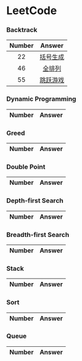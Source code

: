 # LeetCode
### Backtrack
  | Number | Answer |
  | :---: | :---: |
  | 22 | [括号生成](https://github.com/BUhdh951018/LeetCode/tree/master/src/No22)|
  | 46 | [全排列](https://github.com/BUhdh951018/LeetCode/tree/master/src/No46) |
  | 55 | [跳跃游戏](https://github.com/BUhdh951018/LeetCode/tree/master/src/No55) |

### Dynamic Programming
| Number | Answer |
  | :---: | :---: |
### Greed
| Number | Answer |
  | :---: | :---: |
### Double Point
| Number | Answer |
  | :---: | :---: |
### Depth-first Search
| Number | Answer |
  | :---: | :---: |
### Breadth-first Search
| Number | Answer |
  | :---: | :---: |
### Stack
| Number | Answer |
  | :---: | :---: |
### Sort
| Number | Answer |
  | :---: | :---: |
### Queue
| Number | Answer |
  | :---: | :---: |
